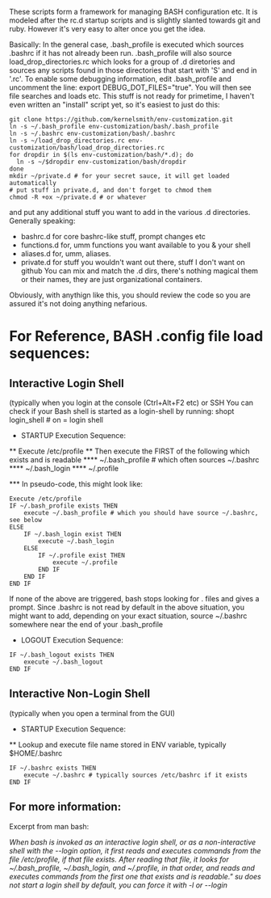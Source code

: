 These scripts form a framework for managing BASH configuration etc.  It is
modeled after the rc.d startup scripts and is slightly slanted towards git and
ruby.  However it's very easy to alter once you get the idea.

Basically:
In the general case, .bash_profile is executed which sources .bashrc if it
has not already been run.  .bash_profile will also source
load_drop_directories.rc which looks for a group of .d diretories and sources
any scripts found in those directories that start with 'S' and end in '.rc'.
To enable some debugging information, edit .bash_profile and uncomment the line:
export DEBUG_DOT_FILES="true".  You will then see file searches and loads etc.
This stuff is not ready for primetime, I haven't even written an "install" script
yet, so it's easiest to just do this:

```Shell
git clone https://github.com/kernelsmith/env-customization.git
ln -s ~/.bash_profile env-customization/bash/.bash_profile
ln -s ~/.bashrc env-customization/bash/.bashrc
ln -s ~/load_drop_directories.rc env-customization/bash/load_drop_directories.rc
for dropdir in $(ls env-customization/bash/*.d); do
  ln -s ~/$dropdir env-customization/bash/dropdir
done
mkdir ~/private.d # for your secret sauce, it will get loaded automatically
# put stuff in private.d, and don't forget to chmod them
chmod -R +ox ~/private.d # or whatever
```
and put any additional stuff you want to add in the various .d directories.
Generally speaking:
* bashrc.d for core bashrc-like stuff, prompt changes etc
* functions.d for, umm functions you want available to you & your shell
* aliases.d for, umm, aliases.
* private.d for stuff you wouldn't want out there, stuff I don't want on github
You can mix and match the .d dirs, there's nothing magical them or their names,
they are just organizational containers.

Obviously, with anythign like this, you should review the code so you are
assured it's not doing anything nefarious.

For Reference, BASH .config file load sequences:
================================================

Interactive Login Shell
--------------------------------
(typically when you login at the console (Ctrl+Alt+F2 etc) or SSH
  You can check if your Bash shell is started as a login-shell by running:
  shopt login_shell # on = login shell

* STARTUP Execution Sequence:

** Execute /etc/profile
** Then execute the FIRST of the following which exists and is readable
**** ~/.bash_profile # which often sources ~/.bashrc
**** ~/.bash_login
**** ~/.profile

*** In pseudo-code, this might look like:

```
Execute /etc/profile
IF ~/.bash_profile exists THEN
    execute ~/.bash_profile # which you should have source ~/.bashrc, see below
ELSE
    IF ~/.bash_login exist THEN
        execute ~/.bash_login
    ELSE
        IF ~/.profile exist THEN
            execute ~/.profile
        END IF
    END IF
END IF
```

If none of the above are triggered, bash stops looking for . files and gives a
prompt.  Since .bashrc is not read by default in the above situation, you might
want to add, depending on your exact situation, source ~/.bashrc somewhere near
the end of your .bash_profile

* LOGOUT Execution Sequence:

```
IF ~/.bash_logout exists THEN
    execute ~/.bash_logout
END IF
```

Interactive Non-Login Shell
--------------------------------
(typically when you open a terminal from the GUI)

* STARTUP Execution Sequence:

** Lookup and execute file name stored in ENV variable, typically $HOME/.bashrc

```
IF ~/.bashrc exists THEN
    execute ~/.bashrc # typically sources /etc/bashrc if it exists
END IF
```

For more information:
---------------------------------
Excerpt from man bash:

*When bash is invoked as an interactive login shell, or as a non-interactive
shell with the --login option, it first reads and executes commands from the
file /etc/profile, if that file exists. After reading that file, it looks for
~/.bash_profile, ~/.bash_login, and ~/.profile, in that order, and reads and
executes commands from the first one that exists and is readable."
su does not start a login shell by default, you can force it with -l or --login*

